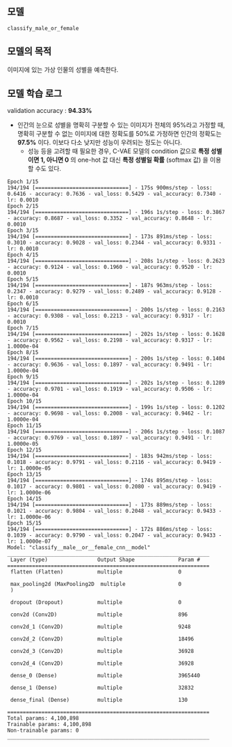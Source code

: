 ## 모델
```classify_male_or_female```

## 모델의 목적
이미지에 있는 가상 인물의 성별을 예측한다.

## 모델 학습 로그
validation accuracy : **94.33%**
* 인간의 눈으로 성별을 명확히 구분할 수 있는 이미지가 전체의 95%라고 가정할 때, 명확히 구분할 수 없는 이미지에 대한 정확도를 50%로 가정하면 인간의 정확도는 **97.5%** 이다. 이보다 다소 낮지만 성능이 우려되는 정도는 아니다.
  * 성능 등을 고려할 때 필요한 경우, C-VAE 모델의 condition 값으로 **특정 성별이면 1, 아니면 0** 의 one-hot 값 대신 **특정 성별일 확률** (softmax 값) 을 이용할 수도 있다.

```
Epoch 1/15
194/194 [==============================] - 175s 900ms/step - loss: 0.6416 - accuracy: 0.7636 - val_loss: 0.5429 - val_accuracy: 0.7340 - lr: 0.0010
Epoch 2/15
194/194 [==============================] - 196s 1s/step - loss: 0.3867 - accuracy: 0.8687 - val_loss: 0.3352 - val_accuracy: 0.8648 - lr: 0.0010
Epoch 3/15
194/194 [==============================] - 173s 891ms/step - loss: 0.3010 - accuracy: 0.9028 - val_loss: 0.2344 - val_accuracy: 0.9331 - lr: 0.0010
Epoch 4/15
194/194 [==============================] - 208s 1s/step - loss: 0.2623 - accuracy: 0.9124 - val_loss: 0.1960 - val_accuracy: 0.9520 - lr: 0.0010
Epoch 5/15
194/194 [==============================] - 187s 963ms/step - loss: 0.2347 - accuracy: 0.9279 - val_loss: 0.2489 - val_accuracy: 0.9128 - lr: 0.0010
Epoch 6/15
194/194 [==============================] - 200s 1s/step - loss: 0.2163 - accuracy: 0.9308 - val_loss: 0.2213 - val_accuracy: 0.9317 - lr: 0.0010
Epoch 7/15
194/194 [==============================] - 202s 1s/step - loss: 0.1628 - accuracy: 0.9562 - val_loss: 0.2198 - val_accuracy: 0.9317 - lr: 1.0000e-04
Epoch 8/15
194/194 [==============================] - 200s 1s/step - loss: 0.1404 - accuracy: 0.9636 - val_loss: 0.1897 - val_accuracy: 0.9491 - lr: 1.0000e-04
Epoch 9/15
194/194 [==============================] - 202s 1s/step - loss: 0.1289 - accuracy: 0.9701 - val_loss: 0.1919 - val_accuracy: 0.9506 - lr: 1.0000e-04
Epoch 10/15
194/194 [==============================] - 199s 1s/step - loss: 0.1202 - accuracy: 0.9698 - val_loss: 0.2008 - val_accuracy: 0.9462 - lr: 1.0000e-04
Epoch 11/15
194/194 [==============================] - 206s 1s/step - loss: 0.1087 - accuracy: 0.9769 - val_loss: 0.1897 - val_accuracy: 0.9491 - lr: 1.0000e-05
Epoch 12/15
194/194 [==============================] - 183s 942ms/step - loss: 0.1018 - accuracy: 0.9791 - val_loss: 0.2116 - val_accuracy: 0.9419 - lr: 1.0000e-05
Epoch 13/15
194/194 [==============================] - 174s 895ms/step - loss: 0.1017 - accuracy: 0.9801 - val_loss: 0.2080 - val_accuracy: 0.9419 - lr: 1.0000e-06
Epoch 14/15
194/194 [==============================] - 173s 889ms/step - loss: 0.1021 - accuracy: 0.9804 - val_loss: 0.2048 - val_accuracy: 0.9433 - lr: 1.0000e-06
Epoch 15/15
194/194 [==============================] - 172s 886ms/step - loss: 0.1039 - accuracy: 0.9790 - val_loss: 0.2047 - val_accuracy: 0.9433 - lr: 1.0000e-07
Model: "classify__male__or__female_cnn__model"
_________________________________________________________________
 Layer (type)                Output Shape              Param #
=================================================================
 flatten (Flatten)           multiple                  0

 max_pooling2d (MaxPooling2D  multiple                 0
 )

 dropout (Dropout)           multiple                  0

 conv2d (Conv2D)             multiple                  896

 conv2d_1 (Conv2D)           multiple                  9248

 conv2d_2 (Conv2D)           multiple                  18496

 conv2d_3 (Conv2D)           multiple                  36928

 conv2d_4 (Conv2D)           multiple                  36928

 dense_0 (Dense)             multiple                  3965440

 dense_1 (Dense)             multiple                  32832

 dense_final (Dense)         multiple                  130

=================================================================
Total params: 4,100,898
Trainable params: 4,100,898
Non-trainable params: 0
_________________________________________________________________
```